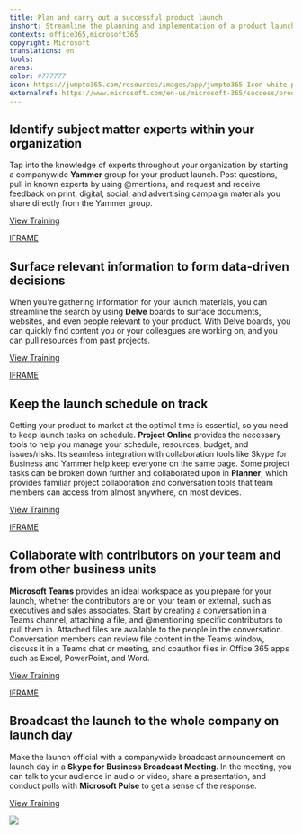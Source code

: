 ```yaml
---
title: Plan and carry out a successful product launch
inshort: Streamline the planning and implementation of a product launch by using intuitive scheduling and collaboration tools.
contexts: office365,microsoft365
copyright: Microsoft
translations: en
tools: 
areas: 
color: #777777
icon: https://jumpto365.com/resources/images/app/jumpto365-Icon-white.png
externalref: https://www.microsoft.com/en-us/microsoft-365/success/productivitylibrary/plan-and-carry-out-a-successful-product-launch
---
```


## Identify subject matter experts within your organization

Tap into the knowledge of experts throughout your organization by starting a companywide **Yammer** group for your product launch. Post questions, pull in known experts by using @mentions, and request and receive feedback on print, digital, social, and advertising campaign materials you share directly from the Yammer group.

[View Training](https://support.office.com/article/Communicate-in-groups-52db606b-2f29-4a9a-8cbb-b43bf2a27d2e)

[IFRAME](https://www.microsoft.com/en-us/videoplayer/embed/RE1TRuX)

## Surface relevant information to form data-driven decisions

When you're gathering information for your launch materials, you can streamline the search by using **Delve** boards to surface documents, websites, and even people relevant to your product. With Delve boards, you can quickly find content you or your colleagues are working on, and you can pull resources from past projects.

[View Training](https://support.office.com/article/How-can-I-find-people-and-information-in-Office-Delve-5b8bffdd-a50a-430a-8570-09b39481887c)

[IFRAME](https://www.microsoft.com/en-us/videoplayer/embed/RE1TrEK)

## Keep the launch schedule on track

Getting your product to market at the optimal time is essential, so you need to keep launch tasks on schedule. **Project Online** provides the necessary tools to help you manage your schedule, resources, budget, and issues/risks. Its seamless integration with collaboration tools like Skype for Business and Yammer help keep everyone on the same page. Some project tasks can be broken down further and collaborated upon in **Planner**, which provides familiar project collaboration and conversation tools that team members can access from almost anywhere, on most devices.

[View Training](https://support.office.com/article/Get-started-with-Project-Online-e3e5f64f-ada5-4f9d-a578-130b2d4e5f11)

[IFRAME](https://www.microsoft.com/en-us/videoplayer/embed/RE1TjRc)

## Collaborate with contributors on your team and from other business units

**Microsoft Teams** provides an ideal workspace as you prepare for your launch, whether the contributors are on your team or external, such as executives and sales associates. Start by creating a conversation in a Teams channel, attaching a file, and @mentioning specific contributors to pull them in. Attached files are available to the people in the conversation. Conversation members can review file content in the Teams window, discuss it in a Teams chat or meeting, and coauthor files in Office 365 apps such as Excel, PowerPoint, and Word.

[View Training](https://support.office.com/article/Productive-conversations-99d33aaa-0743-47c6-a476-eb0a24abcb7e)

[IFRAME](https://www.microsoft.com/en-us/videoplayer/embed/RE1UzLu)

## Broadcast the launch to the whole company on launch day

Make the launch official with a companywide broadcast announcement on launch day in a **Skype for Business Broadcast Meeting**. In the meeting, you can talk to your audience in audio or video, share a presentation, and conduct polls with **Microsoft Pulse** to get a sense of the response.

[View Training](https://support.office.com/article/Manage-a-Skype-Meeting-Broadcast-event-c7b98cbe-d168-4cf4-b87f-867707b25811)

![](http://img-prod-cms-rt-microsoft-com.akamaized.net/cms/api/am/imageFileData/RE1Nwr8?ver=bf28)

